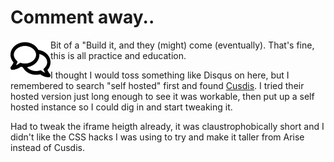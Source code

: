 <!-- BEGIN ARISE ------------------------------
Title:: "We Have Comments"

Author:: "Ben Robeson"
Description:: "Blog improvements - Adding self hosted comments."
Language:: "en"
Thumbnail:: "Font_Awesome_5_regular_comments.svg"
Published Date:: "2025-01-17"
Modified Date:: "2025-01-17"

content_header:: "true"
rss_hide:: "false"
---- END ARISE \\ DO NOT MODIFY THIS LINE ---->

# Comment away.. 
<img src="Font_Awesome_5_regular_comments.svg" title='"Font Awesome 5 regular comments" by Font Awesome is licensed under CC BY 4.0. To view a copy of this license, visit https://creativecommons.org/licenses/by/4.0/?ref=openverse.' width="64" height="64" style="float:left;margin:50">
Bit of a "Build it, and they (might) come (eventually). That's fine, this is all practice and education.
<p/>

I thought I would toss something like Disqus on here, but I remembered to search "self hosted" first and found [Cusdis](https://github.com/djyde/cusdis). I tried their hosted version just long enough to see it was workable, then put up a self hosted instance so I could dig in and start tweaking it. 

Had to tweak the iframe heigth already, it was claustrophobically short and I didn't like the CSS hacks I was using to try and make it taller from Arise instead of Cusdis. 

<div id="cusdis_thread"
  data-host="https://cusdis.robeson.me"
  data-app-id="ea27a8f0-b4e2-471a-b7f9-0a350858acba"
  data-page-id="{{canonical_url}}"
  data-page-url="{{canonical_url}}"
  data-page-title="{{title}}"
></div>
<script async defer src="https://cusdis.robeson.me/js/cusdis.es.js"></script>
